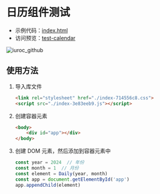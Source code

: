 # 日历组件测试

- 示例代码：[index.html](https://github.com/iuroc/test-calendar/blob/master/demo/index.html)
- 访问预览：[test-calendar](https://iuroc.github.io/test-calendar/)

![iuroc_github](https://github.com/iuroc/test-calendar/assets/61752998/d427bdc3-9bef-48b4-9906-99d186f2e446)


## 使用方法
1. 导入库文件
    ```html
    <link rel="stylesheet" href="./index-714556c8.css">
    <script src="./index-3e83eeb9.js"></script>
    ```
2. 创建容器元素
    ```html
    <body>
        <div id="app"></div>
    </body>
    ```
2. 创建 DOM 元素，然后添加到容器元素中
    ```js
    const year = 2024  // 年份
    const month = 1  // 月份
    const element = Daily(year, month)
    const app = document.getElementById('app')
    app.appendChild(element)
    ```

